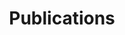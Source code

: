---
layout: publications
permalink: /publications/
title: "Publications"
author_profile: true
classes: wide
---
